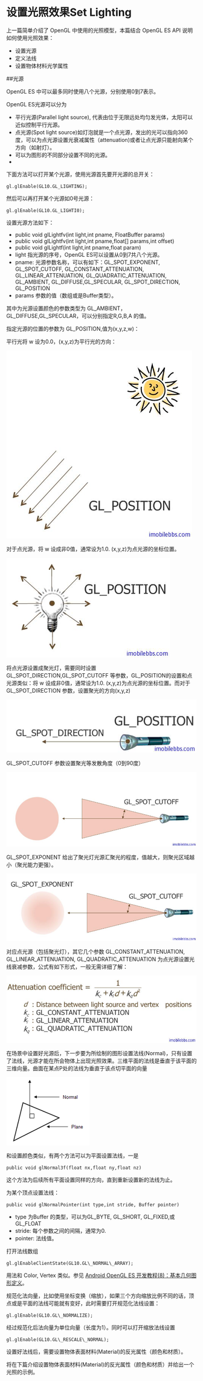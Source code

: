 # 设置光照效果Set Lighting  
  
上一篇简单介绍了 OpenGL 中使用的光照模型，本篇结合 OpenGL ES API 说明如何使用光照效果：

* 设置光源
* 定义法线
* 设置物体材料光学属性  

##光源

OpenGL ES 中可以最多同时使用八个光源，分别使用0到7表示。

OpenGL ES光源可以分为

* 平行光源(Parallel light source), 代表由位于无限远处均匀发光体，太阳可以近似控制平行光源。
* 点光源(Spot light source)如灯泡就是一个点光源，发出的光可以指向360度，可以为点光源设置光衰减属性（attenuation)或者让点光源只能射向某个方向（如射灯）。
* 可以为图形的不同部分设置不同的光源。  
* 
下面方法可以打开某个光源，使用光源首先要开光源的总开关：

```
gl.glEnable(GL10.GL_LIGHTING);
```  
  
然后可以再打开某个光源如0号光源：

```
gl.glEnable(GL10.GL_LIGHTI0);
```  
  
设置光源方法如下：

* public void glLightfv(int light,int pname, FloatBuffer params)
* public void glLightfv(int light,int pname,float[] params,int offset)
* public void glLightf(int light,int pname,float param)
* light 指光源的序号，OpenGL ES可以设置从0到7共八个光源。
* pname: 光源参数名称，可以有如下：GL\_SPOT\_EXPONENT, GL\_SPOT\_CUTOFF, GL\_CONSTANT\_ATTENUATION,  GL\_LINEAR\_ATTENUATION, GL\_QUADRATIC\_ATTENUATION, GL\_AMBIENT, GL\_DIFFUSE,GL\_SPECULAR, GL\_SPOT\_DIRECTION, GL\_POSITION
* params 参数的值（数组或是Buffer类型）。  

其中为光源设置颜色的参数类型为 GL\_AMBIENT，GL\_DIFFUSE,GL\_SPECULAR，可以分别指定R,G,B,A 的值。

指定光源的位置的参数为 GL_POSITION,值为(x,y,z,w)：

平行光将 w 设为0.0，(x,y,z)为平行光的方向：  
  
![](images/96.png)

对于点光源，将 w 设成非0值，通常设为1.0. (x,y,z)为点光源的坐标位置。
   
![](images/97.png)
   
将点光源设置成聚光灯，需要同时设置 GL\_SPOT\_DIRECTION,GL\_SPOT\_CUTOFF 等参数，GL\_POSITION的设置和点光源类似：将 w 设成非0值，通常设为1.0. (x,y,z)为点光源的坐标位置。而对于GL\_SPOT\_DIRECTION 参数，设置聚光的方向(x,y,z)
  
![](images/98.png)  

GL\_SPOT\_CUTOFF 参数设置聚光等发散角度（0到90度）
  
![](images/99.png)  

GL\_SPOT\_EXPONENT 给出了聚光灯光源汇聚光的程度，值越大，则聚光区域越小（聚光能力更强）。
  
![](images/100.png)  

对应点光源（包括聚光灯），其它几个参数 GL\_CONSTANT\_ATTENUATION,  GL\_LINEAR\_ATTENUATION,  GL\_QUADRATIC\_ATTENUATION 为点光源设置光线衰减参数，公式有如下形式，一般无需详细了解：
  
![](images/101.png)  

在场景中设置好光源后，下一步要为所绘制的图形设置法线(Normal)，只有设置了法线，光源才能在所会物体上出现光照效果。三维平面的法线是垂直于该平面的三维向量。曲面在某点P处的法线为垂直于该点切平面的向量
  
![](images/102.png)  

和设置颜色类似，有两个方法可以为平面设置法线，一是
  
```
public void glNormal3f(float nx,float ny,float nz)
```  

这个方法为后续所有平面设置同样的方向，直到重新设置新的法线为止。

为某个顶点设置法线：
  
```
public void glNormalPointer(int type,int stride, Buffer pointer)
```  

* type  为Buffer 的类型，可以为GL_BYTE, GL_SHORT, GL_FIXED,或 GL_FLOAT
* stride: 每个参数之间的间隔，通常为0.
* pointer: 法线值。  

打开法线数组

```
gl.glEnableClientState(GL10.GL\_NORMAL\_ARRAY);  
```  

用法和 Color, Vertex 类似。参见 [Android OpenGL ES 开发教程(8)：基本几何图形定义](http://www.imobilebbs.com/wordpress/archives/1938)。

规范化法向量，比如使用坐标变换（缩放），如果三个方向缩放比例不同的话，顶点或是平面的法线可能就有变好，此时需要打开规范化法线设置：

```
gl.glEnable(GL10.GL\_NORMALIZE);  
```  

经过规范化后法向量为单位向量（长度为1）。同时可以打开缩放法线设置

```
gl.glEnable(GL10.GL\_RESCALE\_NORMAL);  
```  

设置好法线后，需要设置物体表面材料(Material)的反光属性（颜色和材质）。

将在下篇介绍设置物体表面材料(Material)的反光属性（颜色和材质）并给出一个光照的示例。